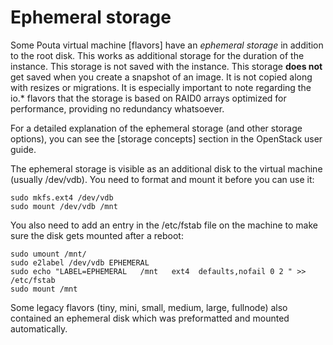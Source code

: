 # Ephemeral storage

Some  Pouta virtual machine [flavors] have an *ephemeral storage* in
addition to the root disk. This works as additional storage for the
duration of the instance. This storage is not saved with the instance.
This storage **does not** get saved when you create a snapshot of an
image. It is not copied along with resizes or migrations. It is
especially important to note regarding the io.\* flavors that the
storage is based on RAID0 arrays optimized for performance, providing
no redundancy whatsoever.

For a detailed explanation of the ephemeral storage (and other storage
options), you can see the [storage concepts] section in the OpenStack
user guide.

The ephemeral storage is visible as an additional disk to the virtual
machine (usually /dev/vdb). You need to format and mount it before you can use it:

    sudo mkfs.ext4 /dev/vdb
    sudo mount /dev/vdb /mnt

You also need to add an entry in the /etc/fstab file on the
machine to make sure the disk gets mounted after a reboot:

    sudo umount /mnt/
    sudo e2label /dev/vdb EPHEMERAL
    sudo echo "LABEL=EPHEMERAL   /mnt   ext4  defaults,nofail 0 2 " >> /etc/fstab
    sudo mount /mnt

Some legacy flavors (tiny, mini, small, medium, large, fullnode) also
contained an ephemeral disk which was preformatted and mounted
automatically.
